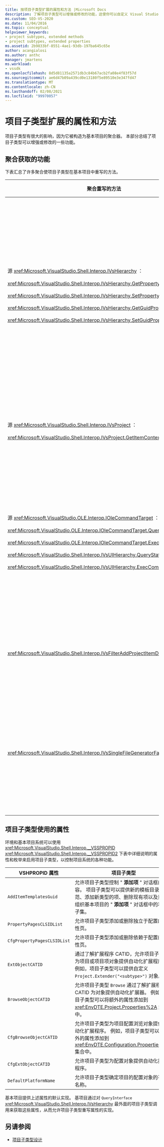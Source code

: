 ```yaml
---
title: 按项目子类型扩展的属性和方法 |Microsoft Docs
description: 了解项目子类型可以增强或修改的功能，这使你可以自定义 Visual Studio 的项目系统的行为。
ms.custom: SEO-VS-2020
ms.date: 11/04/2016
ms.topic: conceptual
helpviewer_keywords:
- project subtypes, extended methods
- project subtypes, extended properties
ms.assetid: 2b9833bf-8551-4ae1-93db-197ba645c65e
author: acangialosi
ms.author: anthc
manager: jmartens
ms.workload:
- vssdk
ms.openlocfilehash: 8d5d81135a2571db3c84b67acb2fa08e4f83f57d
ms.sourcegitcommit: ae6d47b09a439cd0e13180f5e89510e3e347fd47
ms.translationtype: MT
ms.contentlocale: zh-CN
ms.lasthandoff: 02/08/2021
ms.locfileid: "99970057"
---
```

# <a name="properties-and-methods-extended-by-project-subtypes"></a>项目子类型扩展的属性和方法
项目子类型有很大的影响，因为它被构造为基本项目的聚合器。 本部分总结了项目子类型可以增强或修改的一些功能。

## <a name="features-gained-by-aggregation"></a>聚合获取的功能
 下表汇总了许多聚合使项目子类型在基本项目中重写的方法。

|聚合重写的方法|项目子类型|
|---------------------------------------|---------------------|
|源 <xref:Microsoft.VisualStudio.Shell.Interop.IVsHierarchy> ：<br /><br /> <xref:Microsoft.VisualStudio.Shell.Interop.IVsHierarchy.GetProperty%2A><br /><br /> <xref:Microsoft.VisualStudio.Shell.Interop.IVsHierarchy.SetProperty%2A><br /><br /> <xref:Microsoft.VisualStudio.Shell.Interop.IVsHierarchy.GetGuidProperty%2A><br /><br /> <xref:Microsoft.VisualStudio.Shell.Interop.IVsHierarchy.SetGuidProperty%2A>|使项目子类型成为<br /><br /> -更改项目节点的标题和图标。<br />-完全重写项目 `Browse` 对象。<br />-控制是否可以重命名项目。<br />-控制排序顺序。<br />-控制动态帮助的用户上下文。|
|源 <xref:Microsoft.VisualStudio.Shell.Interop.IVsProject> ：<br /><br /> <xref:Microsoft.VisualStudio.Shell.Interop.IVsProject.GetItemContext%2A>|启用项目子类型，以控制向设计器和编辑器提供的上下文服务。|
|源 <xref:Microsoft.VisualStudio.OLE.Interop.IOleCommandTarget> ：<br /><br /> <xref:Microsoft.VisualStudio.OLE.Interop.IOleCommandTarget.QueryStatus%2A><br /><br /> <xref:Microsoft.VisualStudio.OLE.Interop.IOleCommandTarget.Exec%2A><br /><br /> <xref:Microsoft.VisualStudio.Shell.Interop.IVsUIHierarchy.QueryStatusCommand%2A><br /><br /> <xref:Microsoft.VisualStudio.Shell.Interop.IVsUIHierarchy.ExecCommand%2A>|使项目子类型成为<br /><br /> -参与项目命令的命令路由。<br />-添加、删除或禁用项目环境命令，并解决方案资源管理器活动命令。|
|<xref:Microsoft.VisualStudio.Shell.Interop.IVsFilterAddProjectItemDlg2>|启用项目子类型，以筛选用户在 " **添加新项** " 对话框中看到的内容。|
|<xref:Microsoft.VisualStudio.Shell.Interop.IVsSingleFileGeneratorFactory>|使项目子类型成为<br /><br /> -确定给定文件扩展名的默认生成器。<br />-将可读的生成器名称映射到 COM 对象。|

## <a name="properties-used-by-project-subtypes"></a>项目子类型使用的属性
 环境和基本项目系统可以使用 <xref:Microsoft.VisualStudio.Shell.Interop.__VSSPROPID> <xref:Microsoft.VisualStudio.Shell.Interop.__VSSPROPID2> 下表中详细说明的属性和枚举来启用项目子类型，以控制项目系统的各种功能。

|VSHPROPID 属性|项目子类型|
|------------------------|---------------------|
|`AddItemTemplatesGuid`|允许项目子类型控制 " **添加项** " 对话框的内容。 项目子类型可以提供新的模板目录规范、添加新类型的项、删除现有项以及重新组织基本项目的 " **添加项** " 对话框中的项的子集。|
|`PropertyPagesCLSIDList`|允许项目子类型添加或删除独立于配置的属性页。|
|`CfgPropertyPagesCLSIDList`|允许项目子类型添加或删除依赖于配置的属性页。|
|`ExtObjectCATID`|通过了解扩展程序 CATID，允许项目子类型为项目或项目项对象提供自动化扩展程序。 例如，项目子类型可以提供自定义 `Project.Extender("<subtype>")` 对象。|
|`BrowseObjectCATID`|允许项目子类型 `Browse` 通过了解扩展程序 CATID 为对象提供自动化扩展器。 例如，项目子类型可以将额外的属性添加到 <xref:EnvDTE.Project.Properties%2A> 集合中。|
|`CfgBrowseObjectCATID`|允许项目子类型为项目配置浏览对象提供自动化扩展程序。 例如，项目子类型可以将额外的属性添加到 <xref:EnvDTE.Configuration.Properties%2A> 集合中。|
|`CfgExtObjectCATID`|允许项目子类型为配置对象提供自动化扩展程序。|
|`DefaultPlatformName`|允许项目子类型确定项目的配置对象的平台名称。|

 基本项目提供上述属性的默认实现。 基项目通过对 `QueryInterface` <xref:Microsoft.VisualStudio.Shell.Interop.IVsHierarchy> 最外面的项目子类型调用来获取这些属性，从而允许项目子类型重写属性的实现。

## <a name="see-also"></a>另请参阅
- [项目子类型设计](../../extensibility/internals/project-subtypes-design.md)
